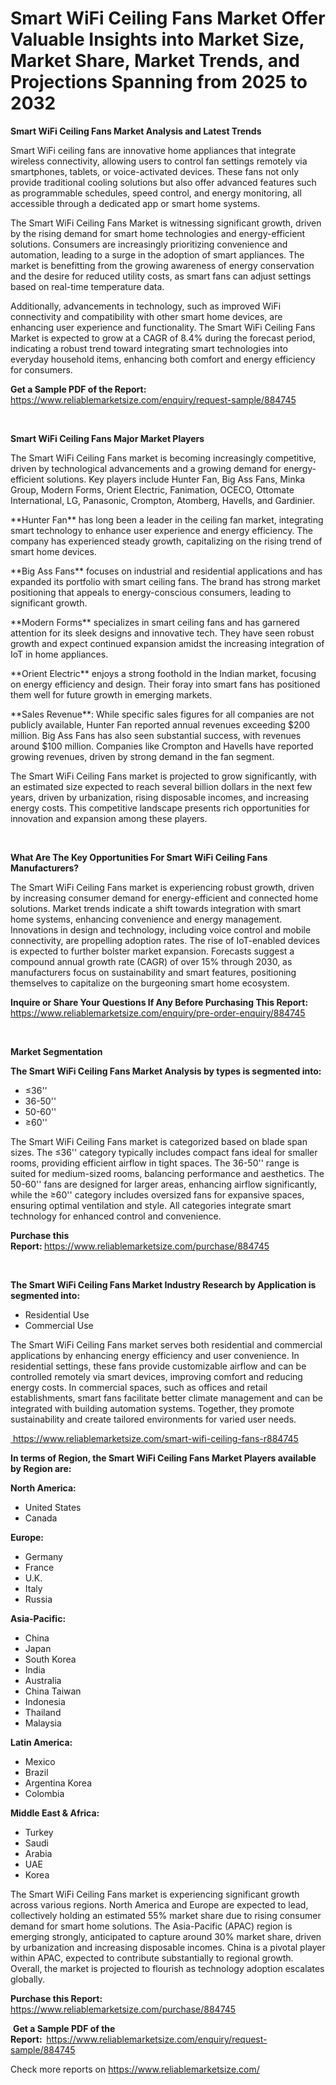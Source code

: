 <p><h1>Smart WiFi Ceiling Fans Market Offer Valuable Insights into Market Size, Market Share, Market Trends, and Projections Spanning from 2025 to 2032</h1></p><p><strong>Smart WiFi Ceiling Fans Market Analysis and Latest Trends</strong></p>
<p><p>Smart WiFi ceiling fans are innovative home appliances that integrate wireless connectivity, allowing users to control fan settings remotely via smartphones, tablets, or voice-activated devices. These fans not only provide traditional cooling solutions but also offer advanced features such as programmable schedules, speed control, and energy monitoring, all accessible through a dedicated app or smart home systems.</p><p>The Smart WiFi Ceiling Fans Market is witnessing significant growth, driven by the rising demand for smart home technologies and energy-efficient solutions. Consumers are increasingly prioritizing convenience and automation, leading to a surge in the adoption of smart appliances. The market is benefitting from the growing awareness of energy conservation and the desire for reduced utility costs, as smart fans can adjust settings based on real-time temperature data.</p><p>Additionally, advancements in technology, such as improved WiFi connectivity and compatibility with other smart home devices, are enhancing user experience and functionality. The Smart WiFi Ceiling Fans Market is expected to grow at a CAGR of 8.4% during the forecast period, indicating a robust trend toward integrating smart technologies into everyday household items, enhancing both comfort and energy efficiency for consumers.</p></p>
<p><strong>Get a Sample PDF of the Report:&nbsp;</strong> <a href="https://www.reliablemarketsize.com/enquiry/request-sample/884745?utm_campaign=1872&utm_medium=2&utm_source=Github&utm_content=ia&utm_term=16022025&utm_id=smart-wifi-ceiling-fans">https://www.reliablemarketsize.com/enquiry/request-sample/884745</a></p>
<p>&nbsp;</p>
<p><strong>Smart WiFi Ceiling Fans Major Market Players</strong></p>
<p><p>The Smart WiFi Ceiling Fans market is becoming increasingly competitive, driven by technological advancements and a growing demand for energy-efficient solutions. Key players include Hunter Fan, Big Ass Fans, Minka Group, Modern Forms, Orient Electric, Fanimation, OCECO, Ottomate International, LG, Panasonic, Crompton, Atomberg, Havells, and Gardinier.</p><p>**Hunter Fan** has long been a leader in the ceiling fan market, integrating smart technology to enhance user experience and energy efficiency. The company has experienced steady growth, capitalizing on the rising trend of smart home devices. </p><p>**Big Ass Fans** focuses on industrial and residential applications and has expanded its portfolio with smart ceiling fans. The brand has strong market positioning that appeals to energy-conscious consumers, leading to significant growth.</p><p>**Modern Forms** specializes in smart ceiling fans and has garnered attention for its sleek designs and innovative tech. They have seen robust growth and expect continued expansion amidst the increasing integration of IoT in home appliances. </p><p>**Orient Electric** enjoys a strong foothold in the Indian market, focusing on energy efficiency and design. Their foray into smart fans has positioned them well for future growth in emerging markets.</p><p>**Sales Revenue**: While specific sales figures for all companies are not publicly available, Hunter Fan reported annual revenues exceeding $200 million. Big Ass Fans has also seen substantial success, with revenues around $100 million. Companies like Crompton and Havells have reported growing revenues, driven by strong demand in the fan segment.</p><p>The Smart WiFi Ceiling Fans market is projected to grow significantly, with an estimated size expected to reach several billion dollars in the next few years, driven by urbanization, rising disposable incomes, and increasing energy costs. This competitive landscape presents rich opportunities for innovation and expansion among these players.</p></p>
<p>&nbsp;</p>
<p><strong>What Are The Key Opportunities For Smart WiFi Ceiling Fans Manufacturers?</strong></p>
<p><p>The Smart WiFi Ceiling Fans market is experiencing robust growth, driven by increasing consumer demand for energy-efficient and connected home solutions. Market trends indicate a shift towards integration with smart home systems, enhancing convenience and energy management. Innovations in design and technology, including voice control and mobile connectivity, are propelling adoption rates. The rise of IoT-enabled devices is expected to further bolster market expansion. Forecasts suggest a compound annual growth rate (CAGR) of over 15% through 2030, as manufacturers focus on sustainability and smart features, positioning themselves to capitalize on the burgeoning smart home ecosystem.</p></p>
<p><strong>Inquire or Share Your Questions If Any Before Purchasing This Report:</strong> <a href="https://www.reliablemarketsize.com/enquiry/pre-order-enquiry/884745?utm_campaign=1872&utm_medium=2&utm_source=Github&utm_content=ia&utm_term=16022025&utm_id=smart-wifi-ceiling-fans">https://www.reliablemarketsize.com/enquiry/pre-order-enquiry/884745</a></p>
<p>&nbsp;</p>
<p><strong>Market Segmentation</strong></p>
<p><strong>The Smart WiFi Ceiling Fans Market Analysis by types is segmented into:</strong></p>
<p><ul><li>≤36''</li><li>36-50''</li><li>50-60''</li><li>≥60''</li></ul></p>
<p><p>The Smart WiFi Ceiling Fans market is categorized based on blade span sizes. The ≤36'' category typically includes compact fans ideal for smaller rooms, providing efficient airflow in tight spaces. The 36-50'' range is suited for medium-sized rooms, balancing performance and aesthetics. The 50-60'' fans are designed for larger areas, enhancing airflow significantly, while the ≥60'' category includes oversized fans for expansive spaces, ensuring optimal ventilation and style. All categories integrate smart technology for enhanced control and convenience.</p></p>
<p><strong>Purchase this Report:&nbsp;</strong><a href="https://www.reliablemarketsize.com/purchase/884745?utm_campaign=1872&utm_medium=2&utm_source=Github&utm_content=ia&utm_term=16022025&utm_id=smart-wifi-ceiling-fans">https://www.reliablemarketsize.com/purchase/884745</a></p>
<p>&nbsp;</p>
<p><strong>The Smart WiFi Ceiling Fans Market Industry Research by Application is segmented into:</strong></p>
<p><ul><li>Residential Use</li><li>Commercial Use</li></ul></p>
<p><p>The Smart WiFi Ceiling Fans market serves both residential and commercial applications by enhancing energy efficiency and user convenience. In residential settings, these fans provide customizable airflow and can be controlled remotely via smart devices, improving comfort and reducing energy costs. In commercial spaces, such as offices and retail establishments, smart fans facilitate better climate management and can be integrated with building automation systems. Together, they promote sustainability and create tailored environments for varied user needs.</p></p>
<p><a href="https://www.reliablemarketsize.com/smart-wifi-ceiling-fans-r884745?utm_campaign=1872&utm_medium=2&utm_source=Github&utm_content=ia&utm_term=16022025&utm_id=smart-wifi-ceiling-fans">&nbsp;https://www.reliablemarketsize.com/smart-wifi-ceiling-fans-r884745</a></p>
<p><strong>In terms of Region, the Smart WiFi Ceiling Fans Market Players available by Region are:</strong></p>
<p>
    <p> <strong> North America: </strong>
        <ul>
            <li>United States</li>
            <li>Canada</li>
        </ul>
        </p> 
    <p> <strong> Europe: </strong>
        <ul>
            <li>Germany</li>
            <li>France</li>
            <li>U.K.</li>
            <li>Italy</li>
            <li>Russia</li>
        </ul>
        </p> 
    <p> <strong> Asia-Pacific: </strong>
        <ul>
            <li>China</li>
            <li>Japan</li>
            <li>South Korea</li>
            <li>India</li>
            <li>Australia</li>
            <li>China Taiwan</li>
            <li>Indonesia</li>
            <li>Thailand</li>
            <li>Malaysia</li>
        </ul>
        </p> 
    <p> <strong> Latin America: </strong>
        <ul>
            <li>Mexico</li>
            <li>Brazil</li>
            <li>Argentina Korea</li>
            <li>Colombia</li>
        </ul>
        </p> 
    <p> <strong> Middle East & Africa: </strong>
        <ul>
            <li>Turkey</li>
            <li>Saudi</li>
            <li>Arabia</li>
            <li>UAE</li>
            <li>Korea</li>
        </ul>
    </p>
    </p>
<p><p>The Smart WiFi Ceiling Fans market is experiencing significant growth across various regions. North America and Europe are expected to lead, collectively holding an estimated 55% market share due to rising consumer demand for smart home solutions. The Asia-Pacific (APAC) region is emerging strongly, anticipated to capture around 30% market share, driven by urbanization and increasing disposable incomes. China is a pivotal player within APAC, expected to contribute substantially to regional growth. Overall, the market is projected to flourish as technology adoption escalates globally.</p></p>
<p><strong>Purchase this Report: </strong><a href="https://www.reliablemarketsize.com/purchase/884745?utm_campaign=1872&utm_medium=2&utm_source=Github&utm_content=ia&utm_term=16022025&utm_id=smart-wifi-ceiling-fans">https://www.reliablemarketsize.com/purchase/884745</a></p>
<p>&nbsp;<strong>Get a Sample PDF of the Report:&nbsp;&nbsp;</strong><a href="https://www.reliablemarketsize.com/enquiry/request-sample/884745?utm_campaign=1872&utm_medium=2&utm_source=Github&utm_content=ia&utm_term=16022025&utm_id=smart-wifi-ceiling-fans">https://www.reliablemarketsize.com/enquiry/request-sample/884745</a></p>
<p><strong></strong></p>
<p>Check more reports on <a href="https://www.reliablemarketsize.com/?utm_campaign=1872&utm_medium=2&utm_source=Github&utm_content=ia&utm_term=16022025&utm_id=smart-wifi-ceiling-fans">https://www.reliablemarketsize.com/</a></p>